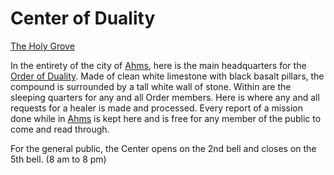 # Center of Duality
[The Holy Grove](The%20Holy%20Grove%20Overview.md)

In the entirety of the city of [Ahms](../Ahms%20Overview.md), here is the main headquarters for the [Order of Duality](). Made of clean white limestone with black basalt pillars, the compound is surrounded by a tall white wall of stone. Within are the sleeping quarters for any and all Order members. Here is where any and all requests for a healer is made and processed. Every report of a mission done while in [Ahms](../Ahms%20Overview.md) is kept here and is free for any member of the public to come and read through. 

For the general public, the Center opens on the 2nd bell and closes on the 5th bell. (8 am to 8 pm)